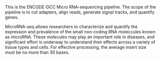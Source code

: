 This is the ENCODE-DCC Micro RNA-sequencing pipeline. The scope of the pipeline is to cut adapters, align reads, generate signal tracks, and quantify genes.

MicroRNA-seq allows researchers to characterize and quantify the expression and prevalence of the small non-coding RNA moleccules known as microRNA. These molecules may play an important role in diseases, and significant effort is underway to understand their effects across a variety of tissue types and cells. For effective processing, the average insert size must be no more than 30 bases.